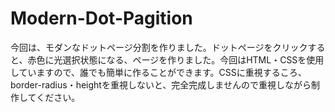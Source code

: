 # Modern-Dot-Pagition

今回は、モダンなドットページ分割を作りました。ドットページをクリックすると、赤色に光選択状態になる、ページを作りました。今回はHTML・CSSを使用していますので、誰でも簡単に作ることができます。CSSに重視するころ、border-radius・heightを重視しないと、完全完成しませんので重視しながら制作してください。
